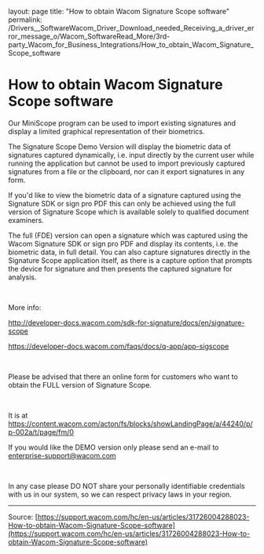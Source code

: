 layout: page
title: "How to obtain Wacom Signature Scope software"
permalink: /Drivers__SoftwareWacom_Driver_Download_needed_Receiving_a_driver_error_message_o/Wacom_SoftwareRead_More/3rd-party_Wacom_for_Business_Integrations/How_to_obtain_Wacom_Signature_Scope_software

# How to obtain Wacom Signature Scope software

Our MiniScope program can be used to import existing signatures and display a limited graphical representation of their biometrics.


The Signature Scope Demo Version will display the biometric data of signatures captured dynamically, i.e. input directly by the current user while running the application but cannot be used to import previously captured signatures from a file or the clipboard, nor can it export signatures in any form.


If you'd like to view the biometric data of a signature captured using the Signature SDK or sign pro PDF this can only be achieved using the full version of Signature Scope which is available solely to qualified document examiners. 


The full (FDE) version can open a signature which was captured using the Wacom Signature SDK or sign pro PDF and display its contents, i.e. the biometric data, in full detail. You can also capture signatures directly in the Signature Scope application itself, as there is a capture option that prompts the device for signature and then presents the captured signature for analysis.


 


More info:


http://developer-docs.wacom.com/sdk-for-signature/docs/en/signature-scope


https://developer-docs.wacom.com/faqs/docs/q-app/app-sigscope


 


Please be advised that there an online form for customers who want to obtain the FULL version of Signature Scope.


 


It is at https://content.wacom.com/acton/fs/blocks/showLandingPage/a/44240/p/p-002a/t/page/fm/0


If you would like the DEMO version only please send an e-mail to enterprise-support@wacom.com 


 


In any case please DO NOT share your personally identifiable credentials with us in our system, so we can respect privacy laws in your region.

---
Source: [https://support.wacom.com/hc/en-us/articles/31726004288023-How-to-obtain-Wacom-Signature-Scope-software](https://support.wacom.com/hc/en-us/articles/31726004288023-How-to-obtain-Wacom-Signature-Scope-software)
